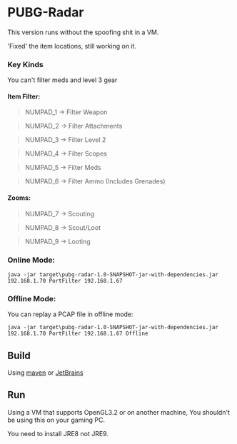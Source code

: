 # PUBG-Radar

This version runs without the spoofing shit in a VM.

'Fixed' the item locations, still working on it.

### Key Kinds

You can't filter meds and level 3 gear

#### Item Filter:
>NUMPAD_1 -> Filter Weapon

>NUMPAD_2 -> Filter Attachments

>NUMPAD_3 -> Filter Level 2

>NUMPAD_4 -> Filter Scopes

>NUMPAD_5 -> Filter Meds

>NUMPAD_6 -> Filter Ammo (Includes Grenades)

#### Zooms:
>NUMPAD_7 -> Scouting

>NUMPAD_8 -> Scout/Loot

>NUMPAD_9 -> Looting

### Online Mode:

`java -jar target\pubg-radar-1.0-SNAPSHOT-jar-with-dependencies.jar 192.168.1.70 PortFilter 192.168.1.67`

### Offline Mode:

You can replay a PCAP file in offline mode:

`java -jar target\pubg-radar-1.0-SNAPSHOT-jar-with-dependencies.jar 192.168.1.70 PortFilter 192.168.1.67 Offline`

## Build
Using [maven](https://maven.apache.org/) or [JetBrains](https://www.jetbrains.com/idea/)

## Run

Using a VM that supports OpenGL3.2 or on another machine, You shouldn't be using this on your gaming PC.

You need to install JRE8 not JRE9.




